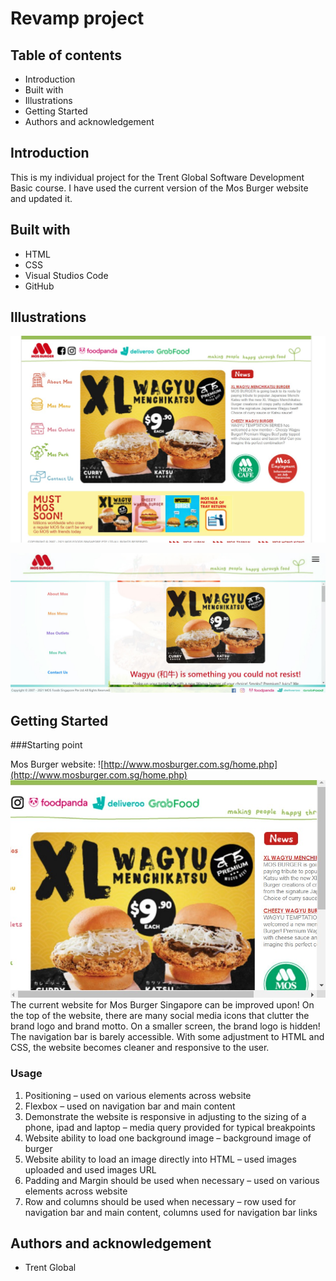 # Revamp project

## Table of contents

* Introduction
* Built with
* Illustrations
* Getting Started
* Authors and acknowledgement

## Introduction

This is my individual project for the Trent Global Software Development Basic course. I have used the current version of the Mos Burger website and updated it. 

## Built with

* HTML
* CSS
* Visual Studios Code
* GitHub

## Illustrations

![]( https://github.com/Sarah-Specialist/revamp-project/blob/9c436021a2e85bf761cc7bc8c7acf5c63f759e9e/images/mosburger-initial.jpg)

![]( https://github.com/Sarah-Specialist/revamp-project/blob/fe3bd5cc9cb7b1bf4033de4af799097979e48d81/images/outcome.jpg)

## Getting Started

###Starting point

Mos Burger website: ![http://www.mosburger.com.sg/home.php](http://www.mosburger.com.sg/home.php)
![](./images/mosburger-initial2.jpg)
The current website for Mos Burger Singapore can be improved upon! On the top of the website, there are many social media icons that clutter the brand logo and brand motto.  On a smaller screen, the brand logo is hidden! The navigation bar is barely accessible. With some adjustment to HTML and CSS, the website becomes cleaner and responsive to the user.

### Usage

1.	Positioning – used on various elements across website
2.	Flexbox – used on navigation bar and main content
3.	Demonstrate the website is responsive in adjusting to the sizing of a phone, ipad and laptop – media query provided for typical breakpoints
4.	Website ability to load one background image – background image of burger
5.	Website ability to load an image directly into HTML – used images uploaded and used images URL
6.	Padding and Margin should be used when necessary – used on various elements across website
7.	Row and columns should be used when necessary – row used for navigation bar and main content, columns used for navigation bar links

## Authors and acknowledgement

* Trent Global

